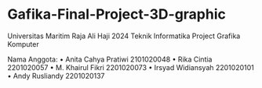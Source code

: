 # Gafika-Final-Project-3D-graphic

Universitas Maritim Raja Ali Haji 2024
Teknik Informatika
Project Grafika Komputer

Nama Anggota:
• Anita Cahya Pratiwi 2101020048 
• Rika Cintia 2201020057 
• M. Khairul Fikri 2201020073 
• Irsyad Widiansyah 2201020101 
• Andy Rusliandy 2201020137


